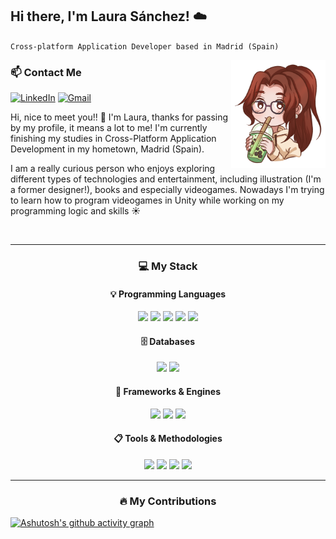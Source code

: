 ## Hi there, I'm Laura Sánchez! ☁️
`Cross-platform Application Developer based in Madrid (Spain)`

<img src="https://github.com/lausnchez/lausnchez/blob/main/Ilustracion_ReadME.png" align="right" width="30%" height="10%" />

### 📫 Contact Me

[![LinkedIn](https://img.shields.io/badge/-LinkedIn-%23333?style=for-the-badge&logo=gmail&logoColor=white&color=blue)](https://www.linkedin.com/in/lausanmart)
[![Gmail](https://img.shields.io/badge/-Gmail-%23333?style=for-the-badge&logo=gmail&logoColor=white&color=red)](mailto:lausnchezmartn@gmail.com)

<p>
  Hi, nice to meet you!! 🙋 I'm Laura, thanks for passing by my profile, it means a lot to me! I'm currently finishing my studies in Cross-Platform Application Development in my hometown, Madrid (Spain).  

I am a really curious person who enjoys exploring different types of technologies and entertainment, including illustration (I'm a former designer!), books and especially videogames. Nowadays I'm trying to learn how to program videogames in Unity while working on my programming logic and skills ☀️
</p>

<br>

<hr>
<h3 align="center">💻 My Stack</h3>
<div align="center">
  <h4>💡 Programming Languages</h4>
  <img src="https://img.shields.io/badge/java-%23ED8B00.svg?style=for-the-badge&logo=openjdk&logoColor=white"/>
  <img src="https://img.shields.io/badge/python-3670A0?style=for-the-badge&logo=python&logoColor=ffdd54"/>
  <img src="https://img.shields.io/badge/c%23-%23239120.svg?style=for-the-badge&logo=csharp&logoColor=white"/>
  <img src="https://img.shields.io/badge/html5-%23E34F26.svg?style=for-the-badge&logo=html5&logoColor=white"/>
  <img src="https://img.shields.io/badge/css3-%231572B6.svg?style=for-the-badge&logo=css3&logoColor=white"/>
</div>
<div align="center">
  <h4>🗄️ Databases</h4>
  <img src="https://img.shields.io/badge/mysql-4479A1.svg?style=for-the-badge&logo=mysql&logoColor=white"/>
  <img src="https://img.shields.io/badge/MongoDB-%234ea94b.svg?style=for-the-badge&logo=mongodb&logoColor=white"/>
</div>
<div align="center">
  <h4>🧩 Frameworks & Engines</h4>
  <img src="https://img.shields.io/badge/Unity-100000?style=for-the-badge&logo=unity&logoColor=white"/>
  <img src="https://img.shields.io/badge/Hibernate-59666C?style=for-the-badge&logo=Hibernate&logoColor=white"/>
  <img src="https://img.shields.io/badge/langchain-%232B3E50.svg?style=for-the-badge&logo=langchain&logoColor=white"/>
</div>
<div align="center">
  <h4>📋 Tools & Methodologies</h4>
  <img src="https://img.shields.io/badge/jira-%230A0FFF.svg?style=for-the-badge&logo=jira&logoColor=white"/>
  <img src="https://img.shields.io/badge/Notion-%23000000.svg?style=for-the-badge&logo=notion&logoColor=white"/>
  <img src="https://img.shields.io/badge/Trello-%23026AA7.svg?style=for-the-badge&logo=Trello&logoColor=white"/>
  <img src="https://img.shields.io/badge/Agile-%23F8A300.svg?style=for-the-badge&logo=agile&logoColor=white"/>
</div>

<hr>

<h3 align="center">🔥 My Contributions</h3>

[![Ashutosh's github activity graph](https://github-readme-activity-graph.vercel.app/graph?username=lausnchez&bg_color=0d1117&color=ffffff&line=d03e71&point=ffd6d6&area=true&hide_border=true)](https://github.com/ashutosh00710/github-readme-activity-graph)
